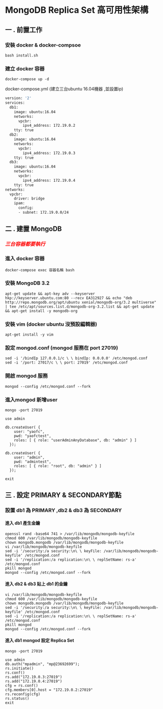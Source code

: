 # MongoDB Replica Set 高可用性架構
## 一 . 前置工作
### 安裝 docker & docker-compsoe
```shell
bash install.sh
```
### 建立 docker 容器
```shell
docker-compose up -d
```
docker-compose.yml (建立三台ubuntu 16.04機器 ,並設置ip)
```dockerfile
version: '2'
services:
  db1:
    image: ubuntu:16.04
    networks:
      vpcbr:
        ipv4_address: 172.19.0.2
    tty: true
  db2:
    image: ubuntu:16.04
    networks:
      vpcbr:
        ipv4_address: 172.19.0.3
    tty: true
  db3:
    image: ubuntu:16.04
    networks:
      vpcbr:
        ipv4_address: 172.19.0.4
    tty: true
networks:
  vpcbr:
    driver: bridge
    ipam:
      config:
      - subnet: 172.19.0.0/24
```
## 二 . 建置 MongoDB
### ***<font color="red">三台容器都要執行</font>***
### 進入 docker 容器
```shell
docker-compose exec 容器名稱 bash
```
### 安裝 MongoDB 3.2
```shell
apt-get update && apt-key adv --keyserver hkp://keyserver.ubuntu.com:80 --recv EA312927 && echo "deb http://repo.mongodb.org/apt/ubuntu xenial/mongodb-org/3.2 multiverse" | tee /etc/apt/sources.list.d/mongodb-org-3.2.list && apt-get update && apt-get install -y mongodb-org
```
### 安裝 vim (docker ubuntu 沒預設編輯器)
```shell
apt-get install -y vim
```
### 設定 mongod.conf (mongod 服務在 port 27019)
```shell
sed -i '/bindIp 127.0.0.1/c \ \ bindIp: 0.0.0.0' /etc/mongod.conf
sed -i '/port: 27017/c \ \ port: 27019' /etc/mongod.conf
```
### 開啟 mongod 服務
```shell
mongod --config /etc/mongod.conf --fork
```
### 進入mongod 新增user
```shell
mongo -port 27019
```
```mongo
use admin

db.createUser( {
    user: "yaofc",
    pwd: "yaofctest",
    roles: [ { role: "userAdminAnyDatabase", db: "admin" } ]
  });

db.createUser( {
    user: "admin",
    pwd: "admintest",
    roles: [ { role: "root", db: "admin" } ]
  });

exit
```
## 三 . 設定 PRIMARY & SECONDARY節點
### 設置 db1 為 PRIMARY ,db2 & db3 為 SECONDARY
#### 進入 db1 產生金鑰
```shell
openssl rand -base64 741 > /var/lib/mongodb/mongodb-keyfile
chmod 600 /var/lib/mongodb/mongodb-keyfile
chown mongodb.mongodb /var/lib/mongodb/mongodb-keyfile
vi /var/lib/mongodb/mongodb-keyfile
sed -i '/security:/a security:\n\ \ keyFile: /var/lib/mongodb/mongodb-keyfile' /etc/mongod.conf
sed -i '/replication:/a replication:\n\ \ replSetName: rs-a' /etc/mongod.conf
pkill mongod
mongod --config /etc/mongod.conf --fork
```
#### 進入 db2 & db3 貼上 db1 的金鑰
```shell
vi /var/lib/mongodb/mongodb-keyfile
chmod 600 /var/lib/mongodb/mongodb-keyfile
chown mongodb.mongodb /var/lib/mongodb/mongodb-keyfile
sed -i '/security:/a security:\n\ \ keyFile: /var/lib/mongodb/mongodb-keyfile' /etc/mongod.conf
sed -i '/replication:/a replication:\n\ \ replSetName: rs-a' /etc/mongod.conf
pkill mongod
mongod --config /etc/mongod.conf --fork
```
#### 進入 db1 mongod 設定 Replica Set
```shell
mongo -port 27019
```
```mongodb
use admin
db.auth("mpadmin", "mp@23692699");
rs.initiate()
rs.conf()
rs.add("172.19.0.3:27019")
rs.add("172.19.0.4:27019")
cfg = rs.conf()
cfg.members[0].host = "172.19.0.2:27019"
rs.reconfig(cfg)
rs.status()
exit
```

